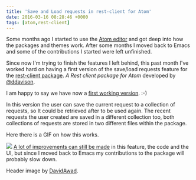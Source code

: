 ```yaml
---
title: 'Save and Load requests in rest-client for Atom'
date: 2016-03-16 08:28:46 +0000
tags: [atom,rest-client]
---
```

Some months ago I started to use the [Atom editor][atom] and got deep into how the packages and themes work. After some months I moved back to Emacs and some of the contributions I started were left unfinished.

Since now I'm trying to finish the features I left behind, this past month I've worked hard on having a first version of the save/load requests feature for the [rest-client package][project]. *A Rest client package for Atom* developed by [@ddavison][david].

I am happy to say we have now a [first working version][project]. :-)

In this version the user can save the current request to a collection of requests, so It could be retrieved after to be used again. The recent requests the user created are saved in a different collection too, both collections of requests are stored in two different files within the package.

Here there is a GIF on how this works.

![](/content/images/2016/03/example.gif)
[A lot of improvements can still be made][issue] in this feature, the code and the UI, but since I moved back to Emacs my contributions to the package will probably slow down.

Header image by [DavidAwad](https://github.com/DavidAwad/).

[atom]: https://atom.io/
[david]: https://github.com/ddavison
[project]: https://github.com/ddavison/rest-client
[issue]: https://github.com/ddavison/rest-client/issues/14
